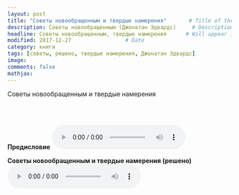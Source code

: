 ```yaml
---
layout: post
title: "Советы новообращенным и твердые намерения"       # Title of the post
description: Советы новообращенным (Джонатан Эдвардс)     # Description of the post, used for Facebook Opengraph & Twitter
headline: Советы новообращенным, твердые намерения      # Will appear in bold letters on top of the post
modified: 2017-12-27                 # Date
category: книги
tags: [советы, решено, твердые намерения, Джонатан Эдвардс]
image: 
comments: false
mathjax:
---
```


Советы новообращенным и твердые намерения
<!-- more -->

<br/>
<br/>

**Предисловие**
<audio controls>
    <source src="https://s3.amazonaws.com/audiobooks.deepidea.cloud/jonathan_edwards/01_predislovie_soveti_je.mp3" type="audio/mpeg"/>
</audio>
<br/>

**Советы новообращенным и твердые намерения (решено)**
<audio controls>
    <source src="https://s3.amazonaws.com/audiobooks.deepidea.cloud/jonathan_edwards/03_tverdie_namereniya_je.mp3" type="audio/mpeg"/>
</audio>
<br/>
